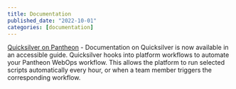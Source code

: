 ```yaml
---
title: Documentation
published_date: "2022-10-01"
categories: [documentation]
---
```

[Quicksilver on Pantheon](/guides/quicksilver) - Documentation on Quicksilver is now available in an accessible guide. Quicksilver hooks into platform workflows to automate your Pantheon WebOps workflow. This allows the platform to run selected scripts automatically every hour, or when a team member triggers the corresponding workflow.

